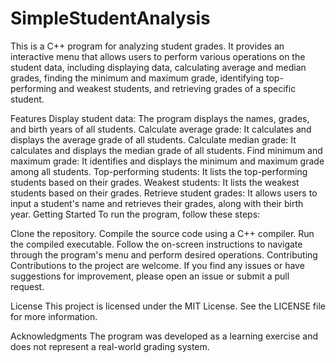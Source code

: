 # SimpleStudentAnalysis
This is a C++ program for analyzing student grades. It provides an interactive menu that allows users to perform various operations on the student data, including displaying data, calculating average and median grades, finding the minimum and maximum grade, identifying top-performing and weakest students, and retrieving grades of a specific student.

Features
Display student data: The program displays the names, grades, and birth years of all students.
Calculate average grade: It calculates and displays the average grade of all students.
Calculate median grade: It calculates and displays the median grade of all students.
Find minimum and maximum grade: It identifies and displays the minimum and maximum grade among all students.
Top-performing students: It lists the top-performing students based on their grades.
Weakest students: It lists the weakest students based on their grades.
Retrieve student grades: It allows users to input a student's name and retrieves their grades, along with their birth year.
Getting Started
To run the program, follow these steps:

Clone the repository.
Compile the source code using a C++ compiler.
Run the compiled executable.
Follow the on-screen instructions to navigate through the program's menu and perform desired operations.
Contributing
Contributions to the project are welcome. If you find any issues or have suggestions for improvement, please open an issue or submit a pull request.

License
This project is licensed under the MIT License. See the LICENSE file for more information.

Acknowledgments
The program was developed as a learning exercise and does not represent a real-world grading system.
